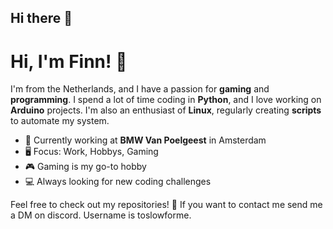 ## Hi there 👋

<!--
**FinnAppel/FinnAppel** is a ✨ _special_ ✨ repository because its `README.md` (this file) appears on your GitHub profile.

Here are some ideas to get you started:

- 🔭 I’m currently working on ...
- 🌱 I’m currently learning ...
- 👯 I’m looking to collaborate on ...
- 🤔 I’m looking for help with ...
- 💬 Ask me about ...
- 📫 How to reach me: ...
- 😄 Pronouns: ...
- ⚡ Fun fact: ...
-->

# Hi, I'm Finn! 👋

I'm from the Netherlands, and I have a passion for **gaming** and **programming**.
I spend a lot of time coding in **Python**, and I love working on **Arduino** projects.
I'm also an enthusiast of **Linux**, regularly creating **scripts** to automate my system.

- 🏢 Currently working at **BMW Van Poelgeest** in Amsterdam
- 🖥️ Focus: Work, Hobbys, Gaming
- 🎮 Gaming is my go-to hobby
- 💻 Always looking for new coding challenges

Feel free to check out my repositories! 🚀
If you want to contact me send me a DM on discord. Username is toslowforme.
